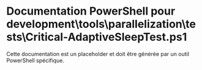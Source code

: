 # Documentation PowerShell pour development\tools\parallelization\tests\Critical-AdaptiveSleepTest.ps1

Cette documentation est un placeholder et doit être générée par un outil PowerShell spécifique.
